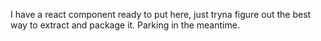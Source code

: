 I have a react component ready to put here, just tryna figure out the best way to extract and package it.  Parking in the meantime.

